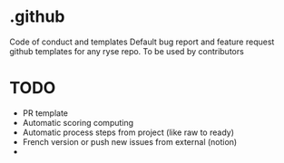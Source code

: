 # .github

Code of conduct and templates
Default bug report and feature request github templates for any ryse repo.
To be used by contributors

# TODO

- PR template
- Automatic scoring computing
- Automatic process steps from project (like raw to ready)
- French version or push new issues from external (notion)
-
